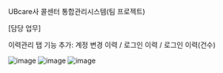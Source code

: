 UBcare사 콜센터 통합관리시스템(팀 프로젝트)

[담당 업무]

이력관리 탭 기능 추가: 계정 변경 이력 / 로그인 이력 / 로그인 이력(건수)

![image](https://github.com/SangminLee91/ims_ubcare/assets/122711330/d0a3cb79-884a-435b-93a8-812d18a8b79c)
![image](https://github.com/SangminLee91/ims_ubcare/assets/122711330/c0347d06-af87-421b-8169-5e33d81604ea)
![image](https://github.com/SangminLee91/ims_ubcare/assets/122711330/cf48f758-ec23-48d8-890d-0cc5303eb334)

